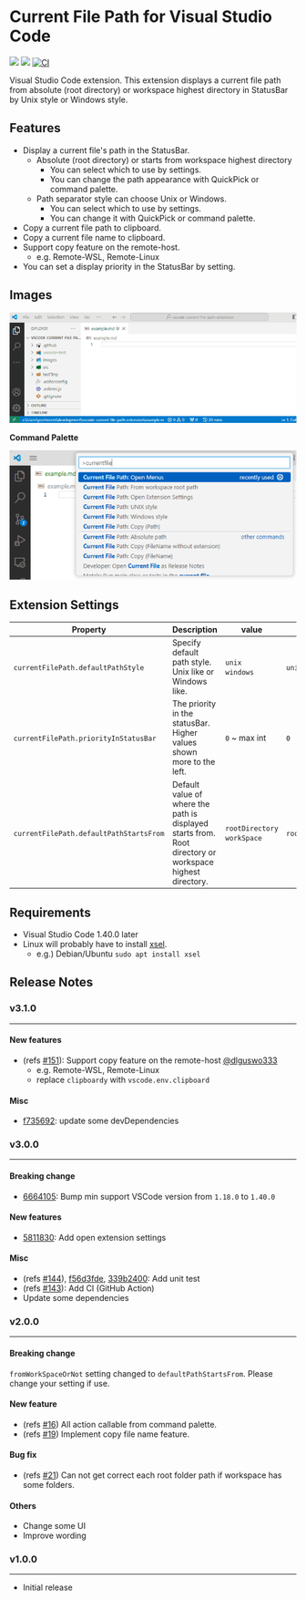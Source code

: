 # Current File Path for Visual Studio Code

![](https://img.shields.io/badge/Release-v3.1.0-blue.svg?style=flat-square)
![](https://img.shields.io/badge/vscode-^1.40.0-blue.svg?style=flat-square)
[![CI](https://github.com/yoshinorin/vscode-current-file-path-extension/actions/workflows/ci.yaml/badge.svg)](https://github.com/yoshinorin/vscode-current-file-path-extension/actions/workflows/ci.yaml)

Visual Studio Code extension. This extension displays a current file path from absolute (root directory) or workspace highest directory in StatusBar by Unix style or Windows style.

## Features

* Display a current file's path in the StatusBar.
    * Absolute (root directory) or starts from workspace highest directory
        * You can select which to use by settings.
        * You can change the path appearance with QuickPick or command palette.
    * Path separator style can choose Unix or Windows.
        * You can select which to use by settings.
        * You can change it with QuickPick or command palette.
* Copy a current file path to clipboard.
* Copy a current file name to clipboard.
* Support copy feature on the remote-host.
    * e.g. Remote-WSL, Remote-Linux
* You can set a display priority in the StatusBar by setting.

## Images

![](https://raw.githubusercontent.com/yoshinorin/vscode-current-file-path-extension/master/images/image.gif)

**Command Palette**

![](https://raw.githubusercontent.com/yoshinorin/vscode-current-file-path-extension/master/images/command-palette.png)

## Extension Settings

|Property|Description|value|Default|
|---|---|---|---|
|`currentFilePath.defaultPathStyle`|Specify default path style. Unix like or Windows like.|`unix` <br> `windows`|`unix`|
|`currentFilePath.priorityInStatusBar`|The priority in the statusBar. Higher values shown more to the left.| `0` ~ max int |`0`|
|`currentFilePath.defaultPathStartsFrom`|Default value of where the path is displayed starts from. Root directory or workspace highest directory.|`rootDirectory` <br> `workSpace`|`rootDirectory`|

## Requirements

* Visual Studio Code 1.40.0 later
* Linux will probably have to install [xsel](https://linux.die.net/man/1/xsel).
    * e.g.) Debian/Ubuntu `sudo apt install xsel`

## Release Notes

### v3.1.0
---

#### New features

* (refs [#151](https://github.com/yoshinorin/vscode-current-file-path-extension/pull/151)): Support copy feature on the remote-host [@dlguswo333](https://github.com/dlguswo333)
    * e.g. Remote-WSL, Remote-Linux
    * replace `clipboardy` with `vscode.env.clipboard`

#### Misc

* [f735692](https://github.com/yoshinorin/vscode-current-file-path-extension/commit/f735692fd2ae51f8c317664716c86a731e501b41): update some devDependencies

### v3.0.0
---

#### Breaking change

* [6664105](https://github.com/yoshinorin/vscode-current-file-path-extension/commit/66641059a8263cf4d9d70986b5f424d65b6d5f38): Bump min support VSCode version from `1.18.0` to `1.40.0`

#### New features

* [5811830](https://github.com/yoshinorin/vscode-current-file-path-extension/commit/58118304a2a068b69fa544b3268bee578615f0fb): Add open extension settings

#### Misc

* (refs [#144](https://github.com/yoshinorin/vscode-current-file-path-extension/pull/144)), [f56d3fde](https://github.com/yoshinorin/vscode-current-file-path-extension/commit/f56d3fde4855902d8f54aefd4a10e4f62d8c90b7), [339b2400](https://github.com/yoshinorin/vscode-current-file-path-extension/commit/339b240067e161b292da25160a4223278539a313): Add unit test
* (refs [#143](https://github.com/yoshinorin/vscode-current-file-path-extension/pull/143)): Add CI (GitHub Action)
* Update some dependencies


### v2.0.0
---

#### Breaking change

`fromWorkSpaceOrNot` setting changed to `defaultPathStartsFrom`. Please change your setting if use.

#### New feature

* (refs [#16](https://github.com/yoshinorin/vscode-current-file-path-extension/issues/16)) All action callable from command palette.
* (refs [#19](https://github.com/yoshinorin/vscode-current-file-path-extension/issues/19)) Implement copy file name feature.

#### Bug fix

* (refs [#21](https://github.com/yoshinorin/vscode-current-file-path-extension/issues/21)) Can not get correct each root folder path if workspace has some folders.

#### Others

* Change some UI
* Improve wording

### v1.0.0
---

* Initial release
